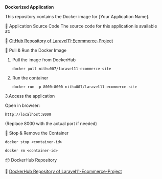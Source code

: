 ****Dockerized Application****

This repository contains the Docker image for [Your Application Name].

📌 Application Source Code
The source code for this application is available at:

🔗 [GitHub Repository of Laravel11-Ecommerce-Project](https://github.com/NithyaShree0007/Laravel11-E-Commerce-Project)

🐳 Pull & Run the Docker Image

1. Pull the image from DockerHub
   
   ```docker pull nithu007/laravel11-ecommerce-site```

2. Run the container

   ```docker run -p 8000:8000 nithu007/laravel11-ecommerce-site```

3.Access the application

Open in browser:

```http://localhost:8000```

(Replace 8000 with the actual port if needed)

📌 Stop & Remove the Container

```docker stop <container-id>```

```docker rm <container-id>```

📦 DockerHub Repository

🔗 [DockerHub Repository of Laravel11-Ecommerce-Project](nithu007/laravel11-ecommerce-site)
